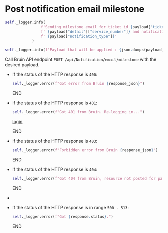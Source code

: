 # Post notification email milestone

```python
self._logger.info(
                f'Sending milestone email for ticket id {payload["ticket_id"]}, service number'
                f' {payload["detail"]["service_number"]} and notification type'
                f' {payload["notification_type"]}'
            )

self._logger.info(f"Payload that will be applied : {json.dumps(payload, indent=2)}")
```

Call Bruin API endpoint `POST /api/Notification/email/milestone` with the desired payload.

* If the status of the HTTP response is `400`:
  ```python
  self._logger.error(f"Got error from Bruin {response_json}")
  ```
  END

* If the status of the HTTP response is `401`:
  ```python
  self._logger.error(f"Got 401 from Bruin. Re-logging in...")
  ```
  [login](../../clients/bruin_client/login.md)

  END


* If the status of the HTTP response is `403`:
  ```python
  self._logger.error(f"Forbidden error from Bruin {response_json}")
  ```
  END

* If the status of the HTTP response is `404`:
  ```python
  self._logger.error(f"Got 404 from Bruin, resource not posted for payload of {payload}")
  ```
  END
* 
* If the status of the HTTP response is in range `500 - 513`:
  ```python
  self._logger.error(f"Got {response.status}.")
  ```
  END